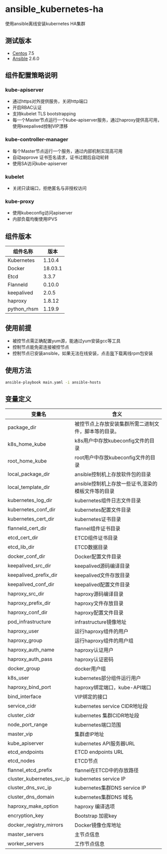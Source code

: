 # ansible_kubernetes-ha
使用ansible离线安装kubernetes HA集群

## 测试版本
- [Centos](https://www.centos.org/) 7.5
- [Ansible](http://docs.ansible.com/intro_installation.html) 2.6.0

## 组件配置策略说明
### kube-apiserver
- 通过https对外提供服务，关闭http端口
- 开启RBAC认证
- 支持kubelet TLS bootstrapping
- 每一个Master节点运行一个kube-apiserver服务，通过haproxy提供高可用，使用keepalived控制VIP漂移

### kube-controller-manager
- 每个Master节点运行一个服务，通过内部机制实现高可用
- 自动approve 证书签名请求，证书过期后自动轮转
- 使用SA访问kube-apiserver

### kubelet
- 关闭只读端口，拒绝匿名与非授权访问

### kube-proxy
- 使用kubeconfig访问apiserver
- 内部负载均衡使用IPVS


## 组件版本
组件名称|版本
--------------------|----------------
Kubernetes|1.10.4
Docker|18.03.1
Etcd|3.3.7
Flanneld|0.10.0
keepalived|2.0.5
haproxy|1.8.12
python_rhsm|1.19.9

## 使用前提
- 被控节点需正确配置yum源，能通过yum安装gcc等工具
- 控制节点能免密连接被控节点
- 控制节点已安装ansible，如果无法在线安装，点击[我](https://pan.baidu.com/s/1ebVT7E0i672zGP2CoL4bUw)下载离线rpm包安装

## 使用方法
```bash
ansible-playbook main.yaml -i ansible-hosts
```

## 变量定义
变量名|含义
------|------
package_dir|被控节点上存放安装集群所需二进制文件，脚本等的目录。
k8s_home_kube|k8s用户中存放kubeconfig文件的目录
root_home_kube|root用户中存放kubeconfig文件的目录
local_package_dir|ansible控制机上存放软件包的目录
local_template_dir|ansible控制机上存放一些证书,渲染的模板文件等的目录
kubernetes_log_dir|kubernetes组件日志文件目录
kubernetes_conf_dir|kubernetes配置文件目录
kubernetes_cert_dir|kubernetes证书目录
flanneld_cert_dir|flannel组件证书目录
etcd_cert_dir|ETCD组件证书目录
etcd_lib_dir|ETCD数据目录
docker_conf_dir|Docker配置文件目录
keepalived_src_dir|keepalived源码编译目录
keepalived_prefix_dir|keepalived文件存放目录
keepalived_conf_dir|keepalived配置文件目录
haproxy_src_dir|haproxy源码编译目录
haproxy_prefix_dir|haproxy文件存放目录
haproxy_conf_dir|haproxy配置文件目录
pod_infrastructure|infrastructure镜像地址
haproxy_user|运行haproxy组件的用户
haproxy_group|运行haproxy组件的用户组
haproxy_auth_name|haproxy认证用户
haproxy_auth_pass|haproxy认证密码
docker_group|docker用户组
k8s_user|kubernetes部分组件运行用户
haproxy_bind_port|haproxy绑定端口，kube-API端口
bind_interface|VIP绑定的接口
service_cidr|kubernetes service CIDR地址段
cluster_cidr|kubernetes 集群CIDR地址段
node_port_range|kubernetes端口范围
master_vip|集群虚IP地址
kube_apiserver|kubernetes API服务器URL
etcd_endpoints|ETCD endpoints URL
etcd_nodes|ETCD节点
flannel_etcd_prefix|flannel在ETCD中的存放路径
cluster_kubernetes_svc_ip|kubernetes service IP
cluster_dns_svc_ip|kubernetes集群DNS service IP
cluster_dns_domain|kubernetes集群DNS 域名
haproxy_make_option|haproxy 编译选项
encryption_key|Bootstrap 加密key
docker_registry_mirrors|Docker镜像仓库地址
master_servers|主节点信息
worker_servers|工作节点信息

